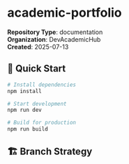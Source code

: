 # academic-portfolio

**Repository Type**: documentation  
**Organization**: DevAcademicHub  
**Created**: 2025-07-13

## 🚀 Quick Start

```bash
# Install dependencies
npm install

# Start development
npm run dev

# Build for production
npm run build
```

## 🏗️ Branch Strategy

